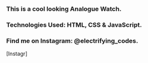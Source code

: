 ### This is a cool looking Analogue Watch.

### Technologies Used: HTML, CSS & JavaScript.

### Find me on Instagram: @electrifying_codes.

[Instagr]